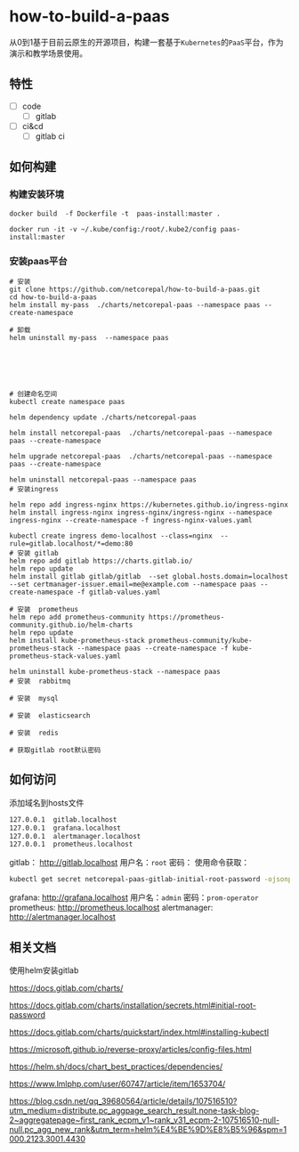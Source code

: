 # how-to-build-a-paas

从0到1基于目前云原生的开源项目，构建一套基于`Kubernetes`的`PaaS`平台，作为演示和教学场景使用。

## 特性

+ [ ] code
  + [ ] gitlab
+ [ ] ci&cd
  + [ ] gitlab ci

## 如何构建

### 构建安装环境

```shell
docker build  -f Dockerfile -t  paas-install:master .

docker run -it -v ~/.kube/config:/root/.kube2/config paas-install:master
```

### 安装paas平台

```shell
# 安装
git clone https://github.com/netcorepal/how-to-build-a-paas.git
cd how-to-build-a-paas
helm install my-pass  ./charts/netcorepal-paas --namespace paas --create-namespace

# 卸载
helm uninstall my-pass  --namespace paas






# 创建命名空间
kubectl create namespace paas

helm dependency update ./charts/netcorepal-paas

helm install netcorepal-paas  ./charts/netcorepal-paas --namespace paas --create-namespace

helm upgrade netcorepal-paas  ./charts/netcorepal-paas --namespace paas --create-namespace

helm uninstall netcorepal-paas --namespace paas
# 安装ingress

helm repo add ingress-nginx https://kubernetes.github.io/ingress-nginx
helm install ingress-nginx ingress-nginx/ingress-nginx --namespace ingress-nginx --create-namespace -f ingress-nginx-values.yaml

kubectl create ingress demo-localhost --class=nginx  --rule=gitlab.localhost/*=demo:80
# 安装 gitlab
helm repo add gitlab https://charts.gitlab.io/
helm repo update
helm install gitlab gitlab/gitlab  --set global.hosts.domain=localhost  --set certmanager-issuer.email=me@example.com --namespace paas --create-namespace -f gitlab-values.yaml

# 安装  prometheus
helm repo add prometheus-community https://prometheus-community.github.io/helm-charts
helm repo update
helm install kube-prometheus-stack prometheus-community/kube-prometheus-stack --namespace paas --create-namespace -f kube-prometheus-stack-values.yaml

helm uninstall kube-prometheus-stack --namespace paas
# 安装  rabbitmq

# 安装  mysql

# 安装  elasticsearch

# 安装  redis

# 获取gitlab root默认密码

```

## 如何访问

添加域名到hosts文件

```txt
127.0.0.1  gitlab.localhost
127.0.0.1  grafana.localhost
127.0.0.1  alertmanager.localhost
127.0.0.1  prometheus.localhost
```

gitlab：  <http://gitlab.localhost>   用户名：`root`  密码： 使用命令获取：

```sh
kubectl get secret netcorepal-paas-gitlab-initial-root-password -ojsonpath='{.data.password}' | base64 --decode ; echo
```

grafana:   <http://grafana.localhost>  用户名：`admin`  密码：`prom-operator` 
prometheus: <http://prometheus.localhost>
alertmanager: <http://alertmanager.localhost>

## 相关文档

使用helm安装gitlab

<https://docs.gitlab.com/charts/>

<https://docs.gitlab.com/charts/installation/secrets.html#initial-root-password>

<https://docs.gitlab.com/charts/quickstart/index.html#installing-kubectl>

<https://microsoft.github.io/reverse-proxy/articles/config-files.html>

<https://helm.sh/docs/chart_best_practices/dependencies/>

<https://www.lmlphp.com/user/60747/article/item/1653704/>

<https://blog.csdn.net/qq_39680564/article/details/107516510?utm_medium=distribute.pc_aggpage_search_result.none-task-blog-2~aggregatepage~first_rank_ecpm_v1~rank_v31_ecpm-2-107516510-null-null.pc_agg_new_rank&utm_term=helm%E4%BE%9D%E8%B5%96&spm=1000.2123.3001.4430>